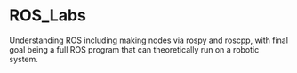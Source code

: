 # ROS_Labs
Understanding ROS including making nodes via rospy and roscpp, with final goal being a full ROS program that can theoretically run on a robotic system.
